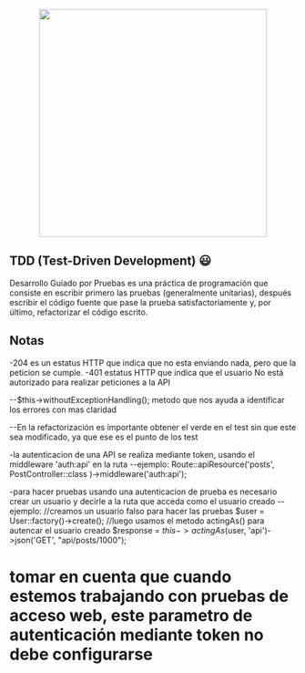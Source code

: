 
<p align="center"><img src="https://marsner.com/wp-content/uploads/test-driven-development-TDD.png" width="400"></p>

## TDD (Test-Driven Development) 😃 

Desarrollo Guiado por Pruebas es una práctica de programación que consiste en escribir primero las pruebas (generalmente unitarias), después escribir el código fuente que pase la prueba satisfactoriamente y, por último, refactorizar el código escrito.

## Notas
-204 es un estatus HTTP que indica que no esta enviando nada, pero que la peticion se cumple.
-401 estatus HTTP que indica que el usuario No está autorizado para realizar peticiones a la API

--$this->withoutExceptionHandling(); 
metodo que nos ayuda a identificar los errores con mas claridad

--En la refactorización es importante obtener el verde en el test sin que este sea modificado, ya que ese es el punto de los test

-la autenticacion de una API se realiza mediante token, usando el middleware 'auth:api' en la ruta
--ejemplo: Route::apiResource('posts', PostController::class )->middleware('auth:api');

-para hacer pruebas usando una autenticacion de prueba es necesario crear un usuario y decirle a la ruta que acceda como el usuario creado
--ejemplo: 
//creamos un usuario falso para hacer las pruebas
        $user = User::factory()->create();
//luego usamos el metodo actingAs() para autencar el usuario creado
        $response = $this->actingAs($user, 'api')->json('GET', "api/posts/1000");

# tomar en cuenta que cuando estemos trabajando con pruebas de acceso web, este parametro de autenticación mediante token no debe configurarse

